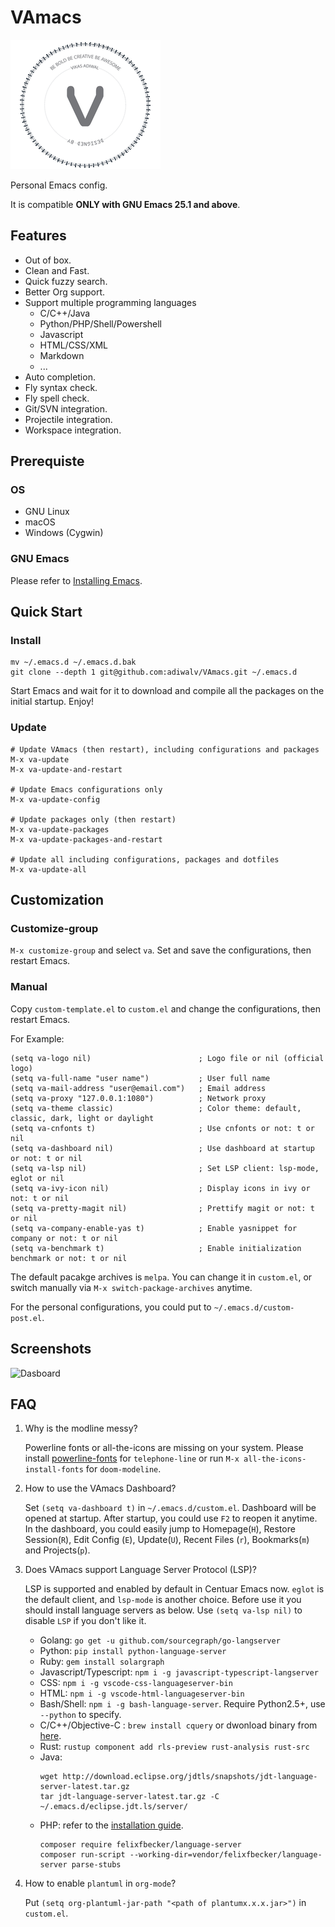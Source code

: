 # VAmacs

![VAmacs](logo.png)

Personal Emacs config.

It is compatible **ONLY with GNU Emacs 25.1 and above**.

## Features

- Out of box.
- Clean and Fast.
- Quick fuzzy search.
- Better Org support.
- Support multiple programming languages
  - C/C++/Java
  - Python/PHP/Shell/Powershell
  - Javascript
  - HTML/CSS/XML
  - Markdown
  - ...
- Auto completion.
- Fly syntax check.
- Fly spell check.
- Git/SVN integration.
- Projectile integration.
- Workspace integration.

## Prerequiste

### OS

- GNU Linux
- macOS
- Windows (Cygwin)

### GNU Emacs

Please refer to [Installing Emacs](http://wikemacs.org/index.php/Installing_Emacs).

## Quick Start

### Install

``` shell
mv ~/.emacs.d ~/.emacs.d.bak
git clone --depth 1 git@github.com:adiwalv/VAmacs.git ~/.emacs.d
```

Start Emacs and wait for it to download and compile all the packages on the
initial startup.
Enjoy!

### Update

``` emacs-lisp
# Update VAmacs (then restart), including configurations and packages
M-x va-update
M-x va-update-and-restart

# Update Emacs configurations only
M-x va-update-config

# Update packages only (then restart)
M-x va-update-packages
M-x va-update-packages-and-restart

# Update all including configurations, packages and dotfiles
M-x va-update-all
```

## Customization

### Customize-group

`M-x customize-group` and select `va`. Set and save the configurations,
then restart Emacs.

### Manual

Copy `custom-template.el` to `custom.el` and change the configurations, then
restart Emacs.

For Example:

``` emacs-lisp
(setq va-logo nil)                        ; Logo file or nil (official logo)
(setq va-full-name "user name")           ; User full name
(setq va-mail-address "user@email.com")   ; Email address
(setq va-proxy "127.0.0.1:1080")          ; Network proxy
(setq va-theme classic)                   ; Color theme: default, classic, dark, light or daylight
(setq va-cnfonts t)                       ; Use cnfonts or not: t or nil
(setq va-dashboard nil)                   ; Use dashboard at startup or not: t or nil
(setq va-lsp nil)                         ; Set LSP client: lsp-mode, eglot or nil
(setq va-ivy-icon nil)                    ; Display icons in ivy or not: t or nil
(setq va-pretty-magit nil)                ; Prettify magit or not: t or nil
(setq va-company-enable-yas t)            ; Enable yasnippet for company or not: t or nil
(setq va-benchmark t)                     ; Enable initialization benchmark or not: t or nil
```

The default pacakge archives is `melpa`. You can change it in `custom.el`, or
switch manually via `M-x switch-package-archives` anytime.

For the personal configurations, you could put to `~/.emacs.d/custom-post.el`.

## Screenshots

![Dasboard](/uploads/02d6eb934f834ed03e5b184a05663fce/Screenshot_from_2019-01-08_14-40-57.png)


## FAQ

1. Why is the modline messy?

    Powerline fonts or all-the-icons are missing on your system. Please install
    [powerline-fonts](https://github.com/powerline/fonts) for `telephone-line` or
    run `M-x all-the-icons-install-fonts` for `doom-modeline`.

1. How to use the VAmacs Dashboard?

    Set `(setq va-dashboard t)` in `~/.emacs.d/custom.el`. Dashboard will
    be opened at startup. After startup, you could use `F2` to reopen it anytime.
    In the dashboard, you could easily jump to Homepage(`H`), Restore
    Session(`R`), Edit Config (`E`), Update(`U`), Recent Files (`r`),
    Bookmarks(`m`) and Projects(`p`).

1. Does VAmacs support Language Server Protocol (LSP)?

    LSP is supported and enabled by default in Centuar Emacs now. `eglot` is the
    default client, and `lsp-mode` is another choice. Before use it you should
    install language servers as below. Use `(setq va-lsp nil)` to disable
    `LSP` if you don't like it.
    - Golang: `go get -u github.com/sourcegraph/go-langserver`
    - Python: `pip install python-language-server`
    - Ruby:  `gem install solargraph`
    - Javascript/Typescript: `npm i -g javascript-typescript-langserver`
    - CSS: `npm i -g vscode-css-languageserver-bin`
    - HTML: `npm i -g vscode-html-languageserver-bin`
    - Bash/Shell: `npm i -g bash-language-server`. Require Python2.5+, use
      `--python` to specify.
    - C/C++/Objective-C : `brew install cquery` or dwonload binary from
      [here](https://github.com/cquery-project/cquery/releases).
    - Rust: `rustup component add rls-preview rust-analysis rust-src`
    - Java:
      ``` shell
      wget http://download.eclipse.org/jdtls/snapshots/jdt-language-server-latest.tar.gz
      tar jdt-language-server-latest.tar.gz -C ~/.emacs.d/eclipse.jdt.ls/server/
      ```
    - PHP: refer to the [installation
      guide](https://github.com/felixfbecker/php-language-server#installation).
      ``` shell
      composer require felixfbecker/language-server
      composer run-script --working-dir=vendor/felixfbecker/language-server parse-stubs
      ```

1. How to enable `plantuml` in `org-mode`?

    Put `(setq org-plantuml-jar-path "<path of plantumx.x.x.jar>")` in `custom.el`.
